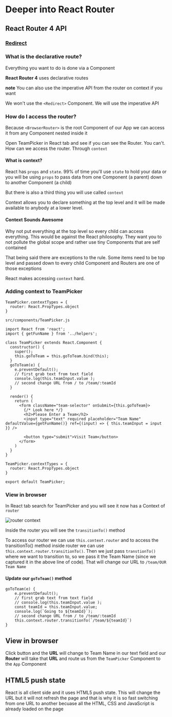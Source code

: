 # Deeper into React Router
## React Router 4 API
### [Redirect](https://reacttraining.com/react-router/#redirect)

### What is the declarative route?
Everything you want to do is done via a Component

**React Router 4** uses declarative routes

**note** You can also use the imperative API from the router on context if you want

We won't use the `<Redirect>` Component. We will use the imperative API

### How do I access the router?
Because `<BrowserRouter>` is the root Component of our App we can access it from any Component nested inside it

Open TeamPicker in React tab and see if you can see the Router. You can't. How can we access the router. Through `context`

#### What is context?
React has `props` and `state`. 99% of time you'll use `state` to hold your data or you will be using `props` to pass data from one Component (a parent) down to another Component (a child)

But there is also a third thing you will use called `context`

Context allows you to declare something at the top level and it will be made available to anybody at a lower level.

#### Context Sounds Awesome
Why not put everything at the top level so every child can access everything. This would be against the React philosophy. They want you to not pollute the global scope and rather use tiny Components that are self contained

That being said there are exceptions to the rule. Some items need to be top level and passed down to every child Component and Routers are one of those exceptions

React makes accessing `context` hard.

### Adding context to TeamPicker

```
TeamPicker.contextTypes = {
  router: React.PropTypes.object
}
```

`src/components/TeamPicker.js`

```
import React from 'react';
import { getFunName } from '../helpers';

class TeamPicker extends React.Component {
  constructor() {
    super();
    this.goToTeam = this.goToTeam.bind(this);
  }
  goToTeam(e) {
    e.preventDefault();
    // first grab text from text field
    console.log(this.teamInput.value );
    // second change URL from / to /team/:teamId
  }

  render() {
    return (
      <form className="team-selector" onSubmit={this.goToTeam}>
        {/* Look here */}
        <h2>Please Enter a Team</h2>
        <input type="text" required placeholder="Team Name" defaultValue={getFunName()} ref={(input) => { this.teamInput = input }} />

        <button type="submit">Visit Team</button>
      </form>
    )
  }
}

TeamPicker.contextTypes = {
  router: React.PropTypes.object
}

export default TeamPicker;
```

### View in browser
In React tab search for TeamPicker and you will see it now has a Context of `router`

![router context](https://i.imgur.com/Xu3rNMu.png)

Inside the router you will see the `transitionTo()` method

To access our router we can use `this.context.router` and to access the transitionTo() method inside router we can use `this.context.router.transitionTo()`. Then we just pass `transtionTo()` where we want to transition to, so we pass it the Team Name (since we captured it in the above line of code). That will change our URL to `/team/OUR Team Name`

#### Update our `goToTeam()` method
```
goToTeam(e) {
    e.preventDefault();
    // first grab text from text field
    // console.log(this.teamInput.value );
    const teamId = this.teamInput.value;
    console.log(`Going to ${teamId}`);
    // second change URL from / to /team/:teamId
    this.context.router.transitionTo(`/team/${teamId}`)
}
```

## View in browser
Click button and the **URL** will change to Team Name in our text field and our **Router** will take that **URL** and route us from the `TeamPicker` Component to the `App` Component

## HTML5 push state
React is all client side and it uses HTML5 push state. This will change the URL but it will not refresh the page and that is why it is so fast switching from one URL to another becuase all the HTML, CSS and JavaScript is already loaded on the page

